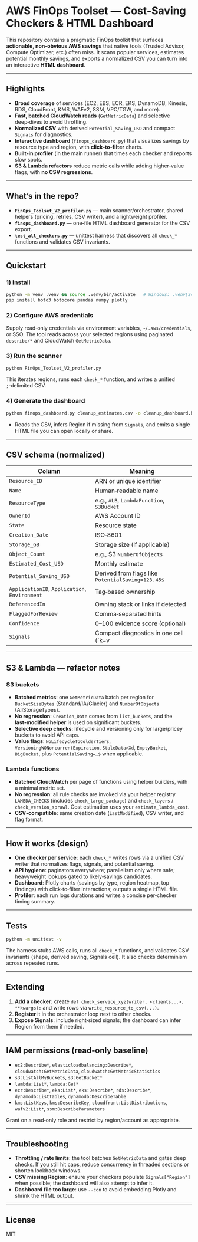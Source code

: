 # AWS FinOps Toolset — Cost-Saving Checkers & HTML Dashboard

This repository contains a pragmatic FinOps toolkit that surfaces **actionable, non‑obvious AWS savings** that native tools (Trusted Advisor, Compute Optimizer, etc.) often miss. It scans popular services, estimates potential monthly savings, and exports a normalized CSV you can turn into an interactive **HTML dashboard**.

---

## Highlights

- **Broad coverage** of services (EC2, EBS, ECR, EKS, DynamoDB, Kinesis, RDS, CloudFront, KMS, WAFv2, SSM, VPC/TGW, and more).  
- **Fast, batched CloudWatch reads** (`GetMetricData`) and selective deep‑dives to avoid throttling.  
- **Normalized CSV** with derived `Potential_Saving_USD` and compact `Signals` for diagnostics.  
- **Interactive dashboard** (`finops_dashboard.py`) that visualizes savings by resource type and region, with **click‑to‑filter** charts.  
- **Built‑in profiler** (in the main runner) that times each checker and reports slow spots.  
- **S3 & Lambda refactors** reduce metric calls while adding higher‑value flags, with **no CSV regressions**.

---

## What’s in the repo?

- **`FinOps_Toolset_V2_profiler.py`** — main scanner/orchestrator, shared helpers (pricing, retries, CSV writer), and a lightweight profiler.  
- **`finops_dashboard.py`** — one‑file HTML dashboard generator for the CSV export.  
- **`test_all_checkers.py`** — unittest harness that discovers all `check_*` functions and validates CSV invariants.

---

## Quickstart

### 1) Install
```bash
python -m venv .venv && source .venv/bin/activate   # Windows: .venv\Scripts\activate
pip install boto3 botocore pandas numpy plotly
```

### 2) Configure AWS credentials
Supply read‑only credentials via environment variables, `~/.aws/credentials`, or SSO. The tool reads across your selected regions using paginated `describe/*` and CloudWatch `GetMetricData`.

### 3) Run the scanner
```bash
python FinOps_Toolset_V2_profiler.py
```
This iterates regions, runs each `check_*` function, and writes a unified `;`‑delimited CSV.

### 4) Generate the dashboard
```bash
python finops_dashboard.py cleanup_estimates.csv -o cleanup_dashboard.html --top 25
```
- Reads the CSV, infers Region if missing from `Signals`, and emits a single HTML file you can open locally or share.

---

## CSV schema (normalized)

| Column | Meaning |
|---|---|
| `Resource_ID` | ARN or unique identifier |
| `Name` | Human‑readable name |
| `ResourceType` | e.g., `ALB`, `LambdaFunction`, `S3Bucket` |
| `OwnerId` | AWS Account ID |
| `State` | Resource state |
| `Creation_Date` | ISO‑8601 |
| `Storage_GB` | Storage size (if applicable) |
| `Object_Count` | e.g., S3 `NumberOfObjects` |
| `Estimated_Cost_USD` | Monthly estimate |
| `Potential_Saving_USD` | Derived from flags like `PotentialSaving=123.45$` |
| `ApplicationID`, `Application`, `Environment` | Tag‑based ownership |
| `ReferencedIn` | Owning stack or links if detected |
| `FlaggedForReview` | Comma‑separated hints |
| `Confidence` | 0–100 evidence score (optional) |
| `Signals` | Compact diagnostics in one cell (`k=v | k=v`) |

---

## S3 & Lambda — refactor notes

### S3 buckets
- **Batched metrics**: one `GetMetricData` batch per region for `BucketSizeBytes` (Standard/IA/Glacier) and `NumberOfObjects` (AllStorageTypes).  
- **No regression**: `Creation_Date` comes from `list_buckets`, and the **last‑modified helper** is used on significant buckets.  
- **Selective deep checks**: lifecycle and versioning only for large/pricey buckets to avoid API caps.  
- **Value flags**: `NoLifecycleToColderTiers`, `VersioningWONoncurrentExpiration`, `StaleData>Xd`, `EmptyBucket`, `BigBucket`, plus `PotentialSaving=…$` when applicable.

### Lambda functions
- **Batched CloudWatch** per page of functions using helper builders, with a minimal metric set.  
- **No regression**: all rule checks are invoked via your helper registry `LAMBDA_CHECKS` (includes `check_large_package`) and `check_layers` / `check_version_sprawl`. Cost estimation uses your `estimate_lambda_cost`.  
- **CSV‑compatible**: same creation date (`LastModified`), CSV writer, and flag format.

---

## How it works (design)

- **One checker per service**: each `check_*` writes rows via a unified CSV writer that normalizes flags, signals, and potential saving.  
- **API hygiene**: paginators everywhere; parallelism only where safe; heavyweight lookups gated to likely‑savings candidates.  
- **Dashboard**: Plotly charts (savings by type, region heatmap, top findings) with click‑to‑filter interactions; outputs a single HTML file.  
- **Profiler**: each run logs durations and writes a concise per‑checker timing summary.

---

## Tests

```bash
python -m unittest -v
```
The harness stubs AWS calls, runs all `check_*` functions, and validates CSV invariants (shape, derived saving, Signals cell). It also checks determinism across repeated runs.

---

## Extending

1. **Add a checker**: create `def check_service_xyz(writer, <clients...>, **kwargs):` and write rows via `write_resource_to_csv(...)`.  
2. **Register** it in the orchestrator loop next to other checks.  
3. **Expose Signals**: include right‑sized signals; the dashboard can infer Region from them if needed.

---

## IAM permissions (read‑only baseline)

- `ec2:Describe*`, `elasticloadbalancing:Describe*`, `cloudwatch:GetMetricData`, `cloudwatch:GetMetricStatistics`  
- `s3:ListAllMyBuckets`, `s3:GetBucket*`  
- `lambda:List*`, `lambda:Get*`  
- `ecr:Describe*`, `eks:List*`, `eks:Describe*`, `rds:Describe*`, `dynamodb:ListTables`, `dynamodb:DescribeTable`  
- `kms:ListKeys`, `kms:DescribeKey`, `cloudfront:ListDistributions`, `wafv2:List*`, `ssm:DescribeParameters`

Grant on a read‑only role and restrict by region/account as appropriate.

---

## Troubleshooting

- **Throttling / rate limits**: the tool batches `GetMetricData` and gates deep checks. If you still hit caps, reduce concurrency in threaded sections or shorten lookback windows.  
- **CSV missing Region**: ensure your checkers populate `Signals["Region"]` when possible; the dashboard will also attempt to infer it.  
- **Dashboard file too large**: use `--cdn` to avoid embedding Plotly and shrink the HTML output.

---

## License

MIT